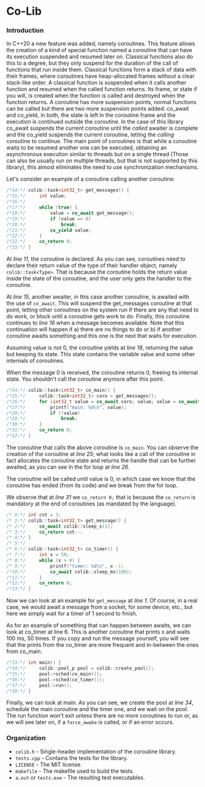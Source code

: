 # Co-Lib

### Introduction

In C++20 a new feature was added, namely coroutines. This feature allows the creation of a kind of
special function named a coroutine that can have its execution suspended and resumed later on.
Classical functions also do this to a degree, but they only suspend for the duration of the call of
functions that run inside them. Classical functions form a stack of data with their frames, where
coroutines have heap-allocated frames without a clear stack-like order. A classical function is
suspended when it calls another function and resumed when the called function returns. Its frame,
or state if you will, is created when the function is called and destroyed when the function returns.
A coroutine has more suspension points, normal functions can be called but there are two more
suspension points added: co_await and co_yield, in both, the state is left in the coroutine frame
and the execution is continued outside the coroutine. In the case of this library co_await suspends
the current coroutine until the *called* awaiter is complete and the co_yield suspends the current
coroutine, letting the *calling* coroutine to continue. The main point of coroutines is that while
a coroutine waits to be resumed another one can be executed, obtaining an asynchronous execution
similar to threads but on a single thread (Those can also be usually run on multiple threads,
but that is not supported by this library), this almost eliminates the need to use synchronization
mechanisms.

Let's consider an example of a coroutine calling another coroutine:

```cpp
/*14:*/ colib::task<int32_t> get_messages() {
/*15:*/     int value;
/*16:*/ 
/*17:*/     while (true) {
/*18:*/         value = co_await get_message();
/*19:*/         if (value == 0)
/*20:*/             break;
/*21:*/         co_yield value;
/*22:*/     }
/*22:*/     co_return 0;
/*23:*/ }
```
At *line 11*, the coroutine is declared. As you can see, coroutines need to declare their return value
of the type of their handler object, namely `colib::task<Type>`. That is because the coroutine holds the
return value inside the state of the coroutine, and the user only gets the handler to the coroutine.

At *line 15*, another awaiter, in this case another coroutine, is awaited with the use of `co_await`.
This will suspend the get_messages coroutine at that point, letting other coroutines on the system
run if there are any that need to do work, or block until a coroutine gets work to do. Finally,
this coroutine continues to *line 16* when a message becomes available. Note that this continuation
will happen if a) there are no things to do or b) if another coroutine awaits something and this
one is the next that waits for execution.

Assuming value is not 0, the coroutine yields at *line 18*, returning the value but keeping its state.
This state contains the variable value and some other internals of coroutines.

When the message 0 is received, the coroutine returns 0, freeing its internal state. You shouldn't
call the coroutine anymore after this point.

```cpp
/*24:*/ colib::task<int32_t> co_main() {
/*25:*/     colib::task<int32_t> coro = get_messages();
/*26:*/     for (int32_t value = co_await coro; value; value = co_await coro) {
/*27:*/         printf("main: %d\n", value);
/*28:*/         if (!value)
/*29:*/             break;
/*30:*/     }
/*31:*/     co_return 0;
/*32:*/ }
```

The coroutine that calls the above coroutine is `co_main`. You can observe the creation of the
coroutine at *line 25*; what looks like a call of the coroutine in fact allocates the coroutine state
and returns the handle that can be further awaited, as you can see in the for loop at *line 26*.

The coroutine will be called until value is 0, in which case we know that the coroutine has ended
(from its code) and we break from the for loop.

We observe that at *line 31* we `co_return 0;` that is because the `co_return` is mandatory at the end of
coroutines (as mandated by the language).

```cpp
/* 0:*/ int cnt = 3;
/* 1:*/ colib::task<int32_t> get_message() {
/* 2:*/     co_await colib::sleep_s(1);
/* 3:*/     co_return cnt--;
/* 4:*/ }
/* 5:*/ 
/* 6:*/ colib::task<int32_t> co_timer() {
/* 7:*/     int x = 50;
/* 8:*/     while (x > 0) {
/* 9:*/         printf("timer: %d\n", x--);
/*10:*/         co_await colib::sleep_ms(100);
/*11:*/     }
/*12:*/     co_return 0;
/*13:*/ }
```

Now we can look at an example for `get_message` at *line 1*. Of course, in a real case, we would await a
message from a socket, for some device, etc., but here we simply wait for a timer of 1 second to
finish.

As for an example of something that can happen between awaits, we can look at co_timer at line 6.
This is another coroutine that prints x and waits 100 ms, 50 times. If you copy and run the message
yourself, you will see that the prints from the co_timer are more frequent and in-between the ones
from co_main.

```cpp
/*33:*/ int main() {
/*34:*/     colib::pool_p pool = colib::create_pool();
/*35:*/     pool->sched(co_main());
/*36:*/     pool->sched(co_timer());
/*37:*/     pool->run();
/*38:*/ }
```

Finally, we can look at main. As you can see, we create the pool at *line 34*, schedule the main
coroutine and the timer one, and we wait on the pool. The run function won't exit unless there are
no more coroutines to run or, as we will see later on, if a `force_awake` is called, or if an
error occurs.

### Organization

- `colib.h` - Single-header implementation of the coroutine library.
- `tests.cpp` - Contains the tests for the library.
- `LICENSE` - The MIT license.
- `makefile` - The makefile used to build the tests.
- `a.out` or `tests.exe` - The resulting test executables.
